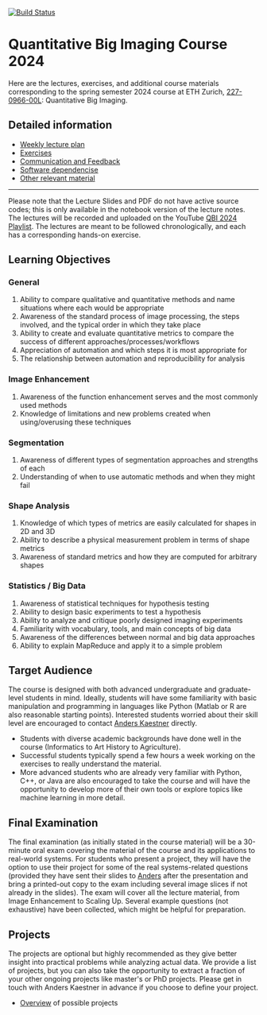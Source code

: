 [![Build Status](https://travis-ci.com/ImagingLectures/Quantitative-Big-Imaging-2023.svg?token=yKDxiqCwAHCp8qzqpcFZ&branch=main)](https://travis-ci.com/ImagingLectures/Quantitative-Big-Imaging-2023)

# Quantitative Big Imaging Course 2024

Here are the lectures, exercises, and additional course materials corresponding to the spring semester 2024 course at ETH Zurich, [227-0966-00L](http://www.vvz.ethz.ch/Vorlesungsverzeichnis/lerneinheit.view?lerneinheitId=136177&semkez=2022S&lang=en): Quantitative Big Imaging.

## Detailed information
- [Weekly lecture plan](weeklyplan2024.md)
- [Exercises](exercises.md)
- [Communication and Feedback](communication.md)
- [Software dependencise](dependencies.md)
- [Other relevant material](othermaterial.md)

---

Please note that the Lecture Slides and PDF do not have active source codes; this is only available in the notebook version of the lecture notes. The lectures will be recorded and uploaded on the YouTube [QBI 2024 Playlist](https://www.youtube.com/playlist?list=PLcDfeQH_rVda3rwtdP3lQe1B7KPkoIZtr). The lectures are meant to be followed chronologically, and each has a corresponding hands-on exercise.

## Learning Objectives

### General
1. Ability to compare qualitative and quantitative methods and name situations where each would be appropriate
1. Awareness of the standard process of image processing, the steps involved, and the typical order in which they take place
1. Ability to create and evaluate quantitative metrics to compare the success of different approaches/processes/workflows
1. Appreciation of automation and which steps it is most appropriate for
1. The relationship between automation and reproducibility for analysis

### Image Enhancement
1. Awareness of the function enhancement serves and the most commonly used methods
1. Knowledge of limitations and new problems created when using/overusing these techniques

### Segmentation
1. Awareness of different types of segmentation approaches and strengths of each
1. Understanding of when to use automatic methods and when they might fail

### Shape Analysis
1. Knowledge of which types of metrics are easily calculated for shapes in 2D and 3D
1. Ability to describe a physical measurement problem in terms of shape metrics
1. Awareness of standard metrics and how they are computed for arbitrary shapes

### Statistics / Big Data
1. Awareness of statistical techniques for hypothesis testing
1. Ability to design basic experiments to test a hypothesis
1. Ability to analyze and critique poorly designed imaging experiments
1. Familiarity with vocabulary, tools, and main concepts of big data
1. Awareness of the differences between normal and big data approaches
1. Ability to explain MapReduce and apply it to a simple problem

## Target Audience
The course is designed with both advanced undergraduate and graduate-level students in mind. Ideally, students will have some familiarity with basic manipulation and programming in languages like Python (Matlab or R are also reasonable starting points). Interested students worried about their skill level are encouraged to contact [Anders Kaestner](anders.kaestner@psi.ch) directly.

- Students with diverse academic backgrounds have done well in the course (Informatics to Art History to Agriculture).
- Successful students typically spend a few hours a week working on the exercises to really understand the material.
- More advanced students who are already very familiar with Python, C++, or Java are also encouraged to take the course and will have the opportunity to develop more of their own tools or explore topics like machine learning in more detail.

## Final Examination
The final examination (as initially stated in the course material) will be a 30-minute oral exam covering the material of the course and its applications to real-world systems. For students who present a project, they will have the option to use their project for some of the real systems-related questions (provided they have sent their slides to [Anders](mailto:anders.kaestner@psi.ch) after the presentation and bring a printed-out copy to the exam including several image slices if not already in the slides).  The exam will cover all the lecture material, from Image Enhancement to Scaling Up. Several example questions (not exhaustive) have been collected, which might be helpful for preparation.

## Projects
The projects are optional but highly recommended as they give better insight into practical problems while analyzing actual data. We provide a list of projects, but you can also take the opportunity to extract a fraction of your other ongoing projects like master's or PhD projects. Please get in touch with Anders Kaestner in advance if you choose to define your project.
- [Overview](projectoverview.md) of possible projects
